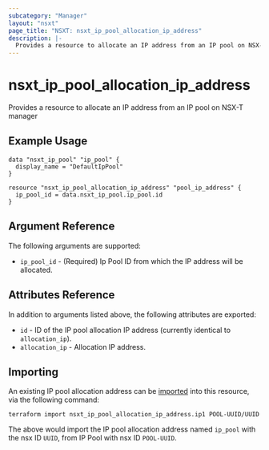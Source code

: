 ```yaml
---
subcategory: "Manager"
layout: "nsxt"
page_title: "NSXT: nsxt_ip_pool_allocation_ip_address"
description: |-
  Provides a resource to allocate an IP address from an IP pool on NSX-T manager
---
```


# nsxt_ip_pool_allocation_ip_address

Provides a resource to allocate an IP address from an IP pool on NSX-T manager

## Example Usage

```hcl
data "nsxt_ip_pool" "ip_pool" {
  display_name = "DefaultIpPool"
}

resource "nsxt_ip_pool_allocation_ip_address" "pool_ip_address" {
  ip_pool_id = data.nsxt_ip_pool.ip_pool.id
}
```

## Argument Reference

The following arguments are supported:

* `ip_pool_id` - (Required) Ip Pool ID from which the IP address will be allocated.

## Attributes Reference

In addition to arguments listed above, the following attributes are exported:

* `id` - ID of the IP pool allocation IP address (currently identical to `allocation_ip`).
* `allocation_ip` - Allocation IP address.

## Importing

An existing IP pool allocation address can be [imported][docs-import] into this resource, via the following command:

[docs-import]: /docs/import/index.html

```
terraform import nsxt_ip_pool_allocation_ip_address.ip1 POOL-UUID/UUID
```

The above would import the IP pool allocation address named `ip_pool` with the nsx ID `UUID`, from IP Pool with nsx ID `POOL-UUID`.
